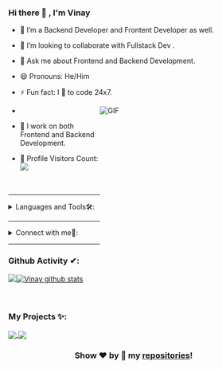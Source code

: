 ### Hi there 👋 , I'm Vinay 

<!--
**VinayWritesCode/VinayWritesCode** is a ✨ _special_ ✨ repository because its `README.md` (this file) appears on your GitHub profile.


-->
- 🌱 I’m a Backend Developer and Frontent Developer as well.
- 👯 I’m looking to collaborate with Fullstack Dev .
- 💬 Ask me about Frontend and Backend Development.
- 😄 Pronouns: He/Him
- ⚡ Fun fact: I 💖 to code 24x7.
- <img align="right" alt="GIF" src="https://www.freecodecamp.org/news/content/images/size/w2000/2019/07/goku-learning-react-2.png" width="320px" height="400px" />

- 🔭 I work on both Frontend and Backend Development.
- 🎢 Profile Visitors Count:  
![](https://visitor-badge.glitch.me/badge?page_id=VinayWritesCode.VinayWritesCode)

<br/>

---

<details>
<summary>
Languages and Tools🛠:
</summary>
  <br/>
<code><img height="20" src="https://raw.githubusercontent.com/github/explore/80688e429a7d4ef2fca1e82350fe8e3517d3494d/topics/html/html.png"></code>
<code><img height="20" src="https://raw.githubusercontent.com/github/explore/80688e429a7d4ef2fca1e82350fe8e3517d3494d/topics/css/css.png"></code>
<code><img height="20" src="https://raw.githubusercontent.com/github/explore/80688e429a7d4ef2fca1e82350fe8e3517d3494d/topics/javascript/javascript.png"></code>
<code><img height="20" src="https://raw.githubusercontent.com/github/explore/80688e429a7d4ef2fca1e82350fe8e3517d3494d/topics/react/react.png"></code> 
<code><img height="20" src="https://raw.githubusercontent.com/github/explore/80688e429a7d4ef2fca1e82350fe8e3517d3494d/topics/nodejs/nodejs.png"></code>
<code><img height="20" src="https://raw.githubusercontent.com/github/explore/80688e429a7d4ef2fca1e82350fe8e3517d3494d/topics/git/git.png"></code>
<code><img height="20" src="https://upload.wikimedia.org/wikipedia/commons/thumb/a/ae/Github-desktop-logo-symbol.svg/1024px-Github-desktop-logo-symbol.svg.png"></code>
<code><img height="20" src="https://raw.githubusercontent.com/github/explore/80688e429a7d4ef2fca1e82350fe8e3517d3494d/topics/mysql/mysql.png"></code>
<code><img height="20" src="https://upload.wikimedia.org/wikipedia/commons/thumb/b/b2/Bootstrap_logo.svg/1024px-Bootstrap_logo.svg.png"></code>
<code><img height="20" src="https://raw.githubusercontent.com/github/explore/80688e429a7d4ef2fca1e82350fe8e3517d3494d/topics/php/php.png"></code>
<code><img height="20" src="https://cdn.iconscout.com/icon/free/png-512/c-programming-569564.png"></code>
<code><img height="20" src="https://e7.pngegg.com/pngimages/46/626/png-clipart-c-logo-the-c-programming-language-computer-icons-computer-programming-source-code-programming-miscellaneous-template.png"></code>
<code><img height="20" src="https://banner2.cleanpng.com/20181122/krs/kisspng-java-programming-language-selenium-computer-softwa-july-2-16-halab-4-dev-5bf78387a7bb41.028192901542947719687.jpg"></code>
<code><img height="20" src="https://upload.wikimedia.org/wikipedia/commons/thumb/9/9a/Visual_Studio_Code_1.35_icon.svg/1024px-Visual_Studio_Code_1.35_icon.svg.png"></code>
</details>

---

<details>
<summary> Connect with me🤝: </summary>  

<br/>

<a href="https://github.com/VinayWritesCode">
  <img align="left" alt="Vinay Github" width="22px" src="https://upload.wikimedia.org/wikipedia/commons/thumb/a/ae/Github-desktop-logo-symbol.svg/1024px-Github-desktop-logo-symbol.svg.png" />
</a>

<a href="https://instagram.com/Imvinaysuhalka/">
  <img align="left" alt="Vinay Instagram" width="22px" src="https://upload.wikimedia.org/wikipedia/commons/thumb/a/a5/Instagram_icon.png/600px-Instagram_icon.png" />
</a>

<a href="https://linkedin.com/in/vinay-suhalka-62020a12a/">
  <img align="left" alt="Vinay Linkdein" width="22px" src="https://cdn3.iconfinder.com/data/icons/inficons/512/linkedin.png" />
</a>

<br/>

</details>

---

### Github Activity ✔:

<a href="https://github.com/VinayWritesCode">
  <img align="left" src="https://github-readme-stats.vercel.app/api/top-langs/?username=VinayWritesCode&theme=tokyonight" />
  </a>

<a href="https://github.com/VinayWritesCode">
 <img align="center" src="https://github-readme-stats.vercel.app/api?username=VinayWritesCode&show_icons=true&theme=tokyonight&line_height=27" alt="Vinay github stats"/>
</a>

<br/>
<br/>
<br/>

### My Projects ✨:

<a href="https://github.com/VinayWritesCode/NewsDaily">
 <img align="center" src="https://github-readme-stats.vercel.app/api/pin/?username=VinayWritesCode&repo=NewsDaily&theme=tokyonight" />
</a>

<a href="https://github.com/VinayWritesCode/MyNoteBook2">
 <img align="center" src="https://github-readme-stats.vercel.app/api/pin/?username=VinayWritesCode&repo=MyNoteBook&theme=tokyonight" />
</a>


<div align="center">
  

### Show ❤️ by 🌟 my [repositories](https://github.com/VinayWritesCode?tab=repositories)!

</div>
